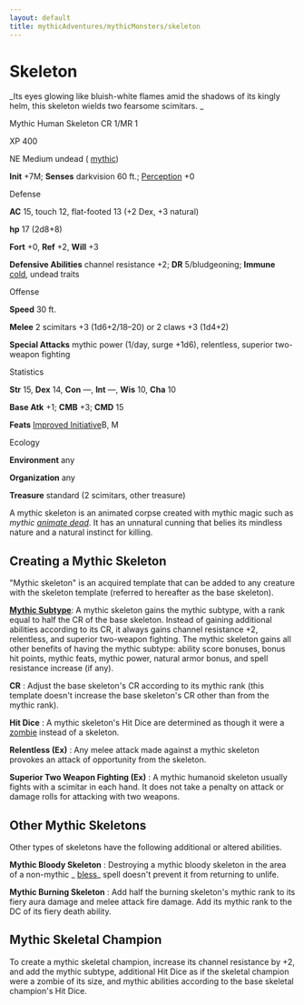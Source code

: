 ```yaml
---
layout: default
title: mythicAdventures/mythicMonsters/skeleton
---
```

# Skeleton

_Its eyes glowing like bluish-white flames amid the shadows of its kingly helm, this skeleton wields two fearsome scimitars. _

Mythic Human Skeleton CR 1/MR 1

XP 400

NE Medium undead ( [mythic](mythicAdventures/mythicMonsters#_mythic-subtype))

**Init** +7M; **Senses** darkvision 60 ft.; [Perception](skills/perception#_perception) +0

Defense

**AC** 15, touch 12, flat-footed 13 (+2 Dex, +3 natural)

**hp** 17 (2d8+8)

**Fort** +0, **Ref** +2, **Will** +3

**Defensive Abilities** channel resistance +2; **DR** 5/bludgeoning; **Immune** [cold](monsters/creatureTypes#_cold-subtype), undead traits

Offense

**Speed** 30 ft.

**Melee** 2 scimitars +3 (1d6+2/18–20) or 2 claws +3 (1d4+2)

**Special Attacks** mythic power (1/day, surge +1d6), relentless, superior two-weapon fighting

Statistics

**Str** 15, **Dex** 14, **Con** —, **Int** —, **Wis** 10, **Cha** 10

**Base Atk** +1; **CMB** +3; **CMD** 15

**Feats** [Improved Initiative](feats#_improved-initiative)B, M

Ecology

**Environment** any

**Organization** any

**Treasure** standard (2 scimitars, other treasure)

A mythic skeleton is an animated corpse created with mythic magic such as _mythic [animate dead](spells/animateDead#_animate-dead)_. It has an unnatural cunning that belies its mindless nature and a natural instinct for killing.

## Creating a Mythic Skeleton

"Mythic skeleton" is an acquired template that can be added to any creature with the skeleton template (referred to hereafter as the base skeleton).

[**Mythic Subtype**](mythicAdventures/mythicMonsters#_mythic-subtype): A mythic skeleton gains the mythic subtype, with a rank equal to half the CR of the base skeleton. Instead of gaining additional abilities according to its CR, it always gains channel resistance +2, relentless, and superior two-weapon fighting. The mythic skeleton gains all other benefits of having the mythic subtype: ability score bonuses, bonus hit points, mythic feats, mythic power, natural armor bonus, and spell resistance increase (if any).

**CR** : Adjust the base skeleton's CR according to its mythic rank (this template doesn't increase the base skeleton's CR other than from the mythic rank).

**Hit Dice** : A mythic skeleton's Hit Dice are determined as though it were a [zombie](monsters/zombie#_zombie) instead of a skeleton.

**Relentless (Ex)** : Any melee attack made against a mythic skeleton provokes an attack of opportunity from the skeleton.

**Superior Two Weapon Fighting (Ex)** : A mythic humanoid skeleton usually fights with a scimitar in each hand. It does not take a penalty on attack or damage rolls for attacking with two weapons.

## Other Mythic Skeletons

Other types of skeletons have the following additional or altered abilities.

**Mythic Bloody Skeleton** : Destroying a mythic bloody skeleton in the area of a non-mythic _ [bless](spells/bless#_bless)_ spell doesn't prevent it from returning to unlife.

**Mythic Burning Skeleton** : Add half the burning skeleton's mythic rank to its fiery aura damage and melee attack fire damage. Add its mythic rank to the DC of its fiery death ability.

## Mythic Skeletal Champion

To create a mythic skeletal champion, increase its channel resistance by +2, and add the mythic subtype, additional Hit Dice as if the skeletal champion were a zombie of its size, and mythic abilities according to the base skeletal champion's Hit Dice.

